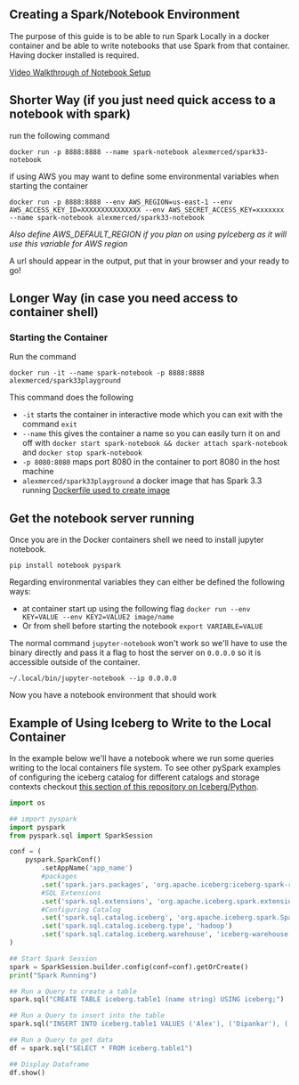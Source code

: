 ## Creating a Spark/Notebook Environment

The purpose of this guide is to be able to run Spark Locally in a docker container and be able to write notebooks that use Spark from that container. Having docker installed is required.

[Video Walkthrough of Notebook Setup](https://youtu.be/Q4Ze8ztaMo0)

## Shorter Way (if you just need quick access to a notebook with spark)

run the following command
```
docker run -p 8888:8888 --name spark-notebook alexmerced/spark33-notebook
```
if using AWS you may want to define some environmental variables when starting the container

```
docker run -p 8888:8888 --env AWS_REGION=us-east-1 --env AWS_ACCESS_KEY_ID=XXXXXXXXXXXXXXX --env AWS_SECRET_ACCESS_KEY=xxxxxxx --name spark-notebook alexmerced/spark33-notebook
```

_Also define AWS_DEFAULT_REGION if you plan on using pyIceberg as it will use this variable for AWS region_

A url should appear in the output, put that in your browser and your ready to go!

## Longer Way (in case you need access to container shell)

### Starting the Container

Run the command

```
docker run -it --name spark-notebook -p 8888:8888 alexmerced/spark33playground
```

This command does the following
- `-it` starts the container in interactive mode which you can exit with the command `exit`
- `--name` this gives the container a name so you can easily turn it on and off with `docker start spark-notebook && docker attach spark-notebook` and `docker stop spark-notebook`
- `-p 8080:8080` maps port 8080 in the container to port 8080 in the host machine
- `alexmerced/spark33playground` a docker image that has Spark 3.3 running [Dockerfile used to create image](https://github.com/AlexMercedCoder/apache-iceberg-docker-starter-image/blob/main/SPARK33ICEBERGNESSIE.DOCKERFILE)

## Get the notebook server running

Once you are in the Docker containers shell we need to install jupyter notebook.

```
pip install notebook pyspark
```

Regarding environmental variables they can either be defined the following ways:
- at container start up using the following flag `docker run --env KEY=VALUE --env KEY2=VALUE2 image/name`
- Or from shell before starting the notebook `export VARIABLE=VALUE`

The normal command `jupyter-notebook` won't work so we'll have to use the binary directly and pass it a flag to host the server on `0.0.0.0` so it is accessible outside of the container.

```
~/.local/bin/jupyter-notebook --ip 0.0.0.0
```

Now you have a notebook environment that should work

## Example of Using Iceberg to Write to the Local Container

In the example below we'll have a notebook where we run some queries writing to the local containers file system. To see other pySpark examples of configuring the iceberg catalog for different catalogs and storage contexts checkout [this section of this repository on Iceberg/Python](https://github.com/developer-advocacy-dremio/quick-guides-from-dremio/blob/main/icebergpyspark.md).

```py
import os

## import pyspark
import pyspark
from pyspark.sql import SparkSession

conf = (
    pyspark.SparkConf()
        .setAppName('app_name')
  		#packages
        .set('spark.jars.packages', 'org.apache.iceberg:iceberg-spark-runtime-3.3_2.12:1.4.3,software.amazon.awssdk:bundle:2.17.178,software.amazon.awssdk:url-connection-client:2.17.178')
  		#SQL Extensions
        .set('spark.sql.extensions', 'org.apache.iceberg.spark.extensions.IcebergSparkSessionExtensions')
  		#Configuring Catalog
        .set('spark.sql.catalog.iceberg', 'org.apache.iceberg.spark.SparkCatalog')
        .set('spark.sql.catalog.iceberg.type', 'hadoop')
        .set('spark.sql.catalog.iceberg.warehouse', 'iceberg-warehouse')
)

## Start Spark Session
spark = SparkSession.builder.config(conf=conf).getOrCreate()
print("Spark Running")

## Run a Query to create a table
spark.sql("CREATE TABLE iceberg.table1 (name string) USING iceberg;")

## Run a Query to insert into the table
spark.sql("INSERT INTO iceberg.table1 VALUES ('Alex'), ('Dipankar'), ('Jason')")

## Run a Query to get data
df = spark.sql("SELECT * FROM iceberg.table1")

## Display Dataframe
df.show()
```
